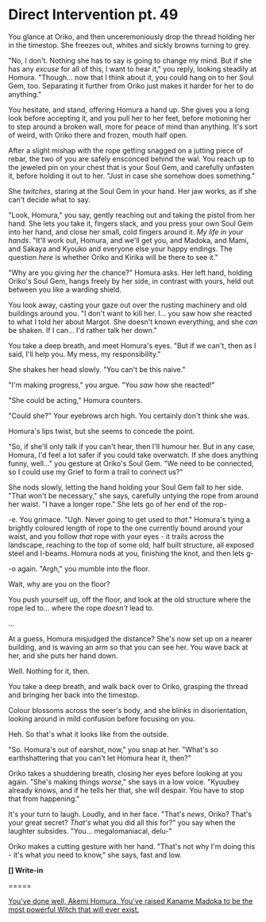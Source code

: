 # Direct Intervention pt. 49

You glance at Oriko, and then unceremoniously drop the thread holding her in the timestop. She freezes out, whites and sickly browns turning to grey.

"No, I don't. Nothing she has to say is going to change my mind. But if she has any *excuse* for all of this, I want to hear it," you reply, looking steadily at Homura. "Though... now that I think about it, you could hang on to her Soul Gem, too. Separating it further from Oriko just makes it harder for her to do anything."

You hesitate, and stand, offering Homura a hand up. She gives you a long look before accepting it, and you pull her to her feet, before motioning her to step around a broken wall, more for peace of mind than anything. It's sort of weird, with Oriko there and frozen, mouth half open.

After a slight mishap with the rope getting snagged on a jutting piece of rebar, the two of you are safely ensconced behind the wal. You reach up to the jeweled pin on your chest that is your Soul Gem, and carefully unfasten it, before holding it out to her. "Just in case she somehow does something."

She *twitches*, staring at the Soul Gem in your hand. Her jaw works, as if she can't decide what to say.

"Look, Homura," you say, gently reaching out and taking the pistol from her hand. She lets you take it, fingers slack, and you press your own Soul Gem into her hand, and close her small, cold fingers around it. *My life in your hands*. "It'll work out, Homura, and we'll get you, and Madoka, and Mami, and Sakaya and Kyouko and everyone else your happy endings. The question *here* is whether Oriko and Kirika will be there to see it."

"Why are you giving *her* the chance?" Homura asks. Her left hand, holding Oriko's Soul Gem, hangs freely by her side, in contrast with yours, held out between you like a warding shield.

You look away, casting your gaze out over the rusting machinery and old buildings around you. "I don't want to kill her. I... you saw how she reacted to what I told her about Margot. She doesn't known everything, and she *can* be shaken. If I can... I'd rather talk her down."

You take a deep breath, and meet Homura's eyes. "But if we can't, then as I said, I'll help you. My mess, my responsibility."

She shakes her head slowly. "You can't be this naive."

"I'm making progress," you argue. "You *saw* how she reacted!"

"She could be acting," Homura counters.

"Could she?" Your eyebrows arch high. You certainly don't think she was.

Homura's lips twist, but she seems to concede the point.

"So, if she'll only talk if you can't hear, then I'll humour her. But in any case, Homura, I'd feel a lot safer if you could take overwatch. If she does anything funny, well..." you gesture at Oriko's Soul Gem. "We need to be connected, so I could use my Grief to form a trail to connect us?"

She nods slowly, letting the hand holding your Soul Gem fall to her side. "That won't be necessary," she says, carefully untying the rope from around her waist. "I have a longer rope." She lets go of her end of the rop-

-e. You grimace. "Ugh. Never going to get used to *that*." Homura's tying a brightly coloured length of rope to the one currently bound around your waist, and you follow *that* rope with your eyes - it trails across the landscape, reaching to the top of some old, half built structure, all exposed steel and I-beams. Homura nods at you, finishing the knot, and then lets g-

-o again. "Argh," you mumble into the floor.

Wait, why are you on the floor?

You push yourself up, off the floor, and look at the old structure where the rope led to... where the rope *doesn't* lead to.

...

At a guess, Homura misjudged the distance? She's now set up on a nearer building, and is waving an arm so that you can see her. You wave back at her, and she puts her hand down.

Well. Nothing for it, then.

You take a deep breath, and walk back over to Oriko, grasping the thread and bringing her back into the timestop.

Colour blossoms across the seer's body, and she blinks in disorientation, looking around in mild confusion before focusing on you.

Heh. So that's what it looks like from the outside.

"So. Homura's out of earshot, now," you snap at her. "What's so earthshattering that you can't let Homura hear it, then?"

Oriko takes a shuddering breath, closing her eyes before looking at you again. "She's making things *worse*," she says in a low voice. "Kyuubey already knows, and if he tells her that, she will despair. You have to stop that from happening."

It's your turn to laugh. Loudly, and in her face. "That's *news*, Oriko? That's your great secret? *That's* what you did all this for?" you say when the laughter subsides. "You... megalomaniacal, delu-"

Oriko makes a cutting gesture with her hand. "That's not why I'm doing this - it's what *you* need to know," she says, fast and low.

**\[] Write-in**

\=====​

[You've done well, Akemi Homura. You've raised Kaname Madoka to be the most powerful Witch that will ever exist.](http://i.imgur.com/lA3RFv0.png)
